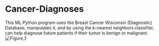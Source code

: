 # Cancer-Diagnoses
This ML Python program uses the Breast Cancer Wisconsin (Diagnostic) Database, manipulates it, and by using the k-nearest neighbors classifier, can help diagnose future patients if their tumor is benign or malignant.
![Figure_1](https://user-images.githubusercontent.com/71650499/94524965-02035c00-023c-11eb-8059-3eef15c4c79d.png)
